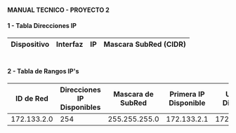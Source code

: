 #### MANUAL TECNICO - PROYECTO 2

#### 1 - Tabla Direcciones IP

| Dispositivo | Interfaz | IP | Mascara SubRed (CIDR) |
|---|---|---|---|

#

#### 2 - Tabla de Rangos IP's

| ID de Red | Direcciones IP Disponibles | Mascara de SubRed | Primera IP Disponible | Ultima IP Disponible | Direccion de Broadcast |
|---|---|---|---|---|---|
|172.133.2.0|254|255.255.255.0|172.133.2.1|172.133.2.254|172.133.2.255|